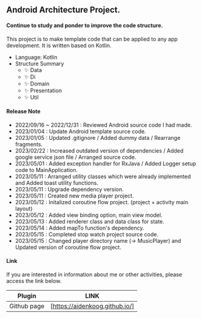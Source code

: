 ## Android Architecture Project.

#### Continue to study and ponder to improve the code structure.

This project is to make template code that can be applied to any app development.
It is written based on Kotlin.

- Language: Kotlin
- Structure Summary
    - ✨ Data
    - ✨ Di
    - ✨ Domain
    - ✨ Presentation
    - ✨ Util

#### Release Note

- 2022/09/16 ~ 2022/12/31 : Reviewed Android source code I had made.
- 2023/01/04 : Update Android template source code.
- 2023/01/05 : Updated .gitignore / Added dummy data / Rearrange fragments.
- 2023/02/22 : Increased outdated version of dependencies / Added google service json file /
  Arranged source code.
- 2023/05/01 : Added exception handler for RxJava / Added Logger setup code to MainApplication.
- 2023/05/11 : Arranged utility classes which were already implemented and Added toast utility
  functions.
- 2023/05/11 : Upgrade dependency version.
- 2023/05/11 : Created new media player project.
- 2023/05/12 : Initalized coroutine flow project. (project + activity main layout)
- 2023/05/12 : Added view binding option, main view model.
- 2023/05/13 : Added renderer class and data class for state.
- 2023/05/14 : Added mapTo function's dependency.
- 2023/05/15 : Completed stop watch project source code.
- 2023/05/15 : Changed player directory name (-> MusicPlayer) and Updated version of coroutine flow project.

#### Link

If you are interested in information about me or other activities, please access the link below.

| Plugin | LINK |
| ------ | ------ |
| Github page | [https://aidenkoog.github.io/] |

